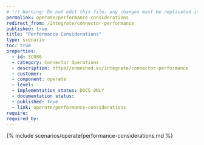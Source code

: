 ```yaml
---
# !!! Warning: Do not edit this file; any changes must be replicated in Excel !!!
permalink: operate/performance-considerations
redirect_from: /integrate/connector-performance
published: true
title: "Performance Considerations"
type: scenario
toc: true
properties:
  - id: SC086
  - category: Connector Operations
  - description: https//enmeshed.eu/integrate/connector-performance
  - customer:
  - component: operate
  - level:
  - implementation status: DOCS ONLY
  - documentation status:
  - published: true
  - link: operate/performance-considerations
require:
required_by:
---
```


{% include scenarios/operate/performance-considerations.md %}
